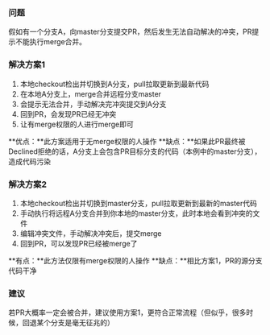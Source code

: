 ### 问题
假如有一个分支A，向master分支提交PR，然后发生无法自动解决的冲突，PR提示不能执行merge合并。
### 解决方案1
1. 本地checkout检出并切换到A分支，pull拉取更新到最新代码
2. 在本地A分支上，merge合并远程分支master
3. 会提示无法合并，手动解决完冲突提交到A分支
4. 回到PR，会发现PR已经无冲突
5. 让有merge权限的人进行merge即可

**优点：**此方案适用于无merge权限的人操作
**缺点：**如果此PR最终被Declined拒绝的话，A分支上会包含PR目标分支的代码（本例中的master分支），造成代码污染

### 解决方案2
1. 本地checkout检出并切换到master分支，pull拉取更新到最新的master代码
2. 手动执行将远程A分支合并到你本地的master分支，此时本地会看到冲突的文件
3. 编辑冲突文件，手动解决冲突后，提交merge
4. 回到PR，可以发现PR已经被merge了

**有点：**此方法仅限有merge权限的人操作
**缺点：**相比方案1，PR的源分支代码干净
### 建议
若PR大概率一定会被合并，建议使用方案1，更符合正常流程（但似乎，很多时候，回退某个分支是毫无征兆的）
